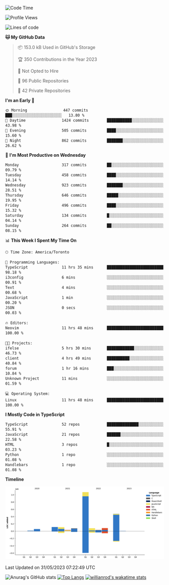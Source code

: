 <!--START_SECTION:waka-->
![Code Time](http://img.shields.io/badge/Code%20Time-358%20hrs%2045%20mins-blue)

![Profile Views](http://img.shields.io/badge/Profile%20Views-0-blue)

![Lines of code](https://img.shields.io/badge/From%20Hello%20World%20I%27ve%20Written-2.1%20million%20lines%20of%20code-blue)

**🐱 My GitHub Data** 

> 📦 153.0 kB Used in GitHub's Storage 
 > 
> 🏆 350 Contributions in the Year 2023
 > 
> 🚫 Not Opted to Hire
 > 
> 📜 96 Public Repositories 
 > 
> 🔑 42 Private Repositories 
 > 
**I'm an Early 🐤** 

```text
🌞 Morning                447 commits         ███░░░░░░░░░░░░░░░░░░░░░░   13.80 % 
🌆 Daytime                1424 commits        ███████████░░░░░░░░░░░░░░   43.98 % 
🌃 Evening                505 commits         ████░░░░░░░░░░░░░░░░░░░░░   15.60 % 
🌙 Night                  862 commits         ███████░░░░░░░░░░░░░░░░░░   26.62 % 
```
📅 **I'm Most Productive on Wednesday** 

```text
Monday                   317 commits         ██░░░░░░░░░░░░░░░░░░░░░░░   09.79 % 
Tuesday                  458 commits         ████░░░░░░░░░░░░░░░░░░░░░   14.14 % 
Wednesday                923 commits         ███████░░░░░░░░░░░░░░░░░░   28.51 % 
Thursday                 646 commits         █████░░░░░░░░░░░░░░░░░░░░   19.95 % 
Friday                   496 commits         ████░░░░░░░░░░░░░░░░░░░░░   15.32 % 
Saturday                 134 commits         █░░░░░░░░░░░░░░░░░░░░░░░░   04.14 % 
Sunday                   264 commits         ██░░░░░░░░░░░░░░░░░░░░░░░   08.15 % 
```


📊 **This Week I Spent My Time On** 

```text
🕑︎ Time Zone: America/Toronto

💬 Programming Languages: 
TypeScript               11 hrs 35 mins      █████████████████████████   98.18 % 
i3config                 6 mins              ░░░░░░░░░░░░░░░░░░░░░░░░░   00.91 % 
Text                     4 mins              ░░░░░░░░░░░░░░░░░░░░░░░░░   00.68 % 
JavaScript               1 min               ░░░░░░░░░░░░░░░░░░░░░░░░░   00.20 % 
JSON                     0 secs              ░░░░░░░░░░░░░░░░░░░░░░░░░   00.03 % 

🔥 Editors: 
Neovim                   11 hrs 48 mins      █████████████████████████   100.00 % 

🐱‍💻 Projects: 
ifelse                   5 hrs 30 mins       ████████████░░░░░░░░░░░░░   46.73 % 
client                   4 hrs 49 mins       ██████████░░░░░░░░░░░░░░░   40.84 % 
forum                    1 hr 16 mins        ███░░░░░░░░░░░░░░░░░░░░░░   10.84 % 
Unknown Project          11 mins             ░░░░░░░░░░░░░░░░░░░░░░░░░   01.59 % 

💻 Operating System: 
Linux                    11 hrs 48 mins      █████████████████████████   100.00 % 
```

**I Mostly Code in TypeScript** 

```text
TypeScript               52 repos            ██████████████░░░░░░░░░░░   55.91 % 
JavaScript               21 repos            ██████░░░░░░░░░░░░░░░░░░░   22.58 % 
HTML                     3 repos             █░░░░░░░░░░░░░░░░░░░░░░░░   03.23 % 
Python                   1 repo              ░░░░░░░░░░░░░░░░░░░░░░░░░   01.08 % 
Handlebars               1 repo              ░░░░░░░░░░░░░░░░░░░░░░░░░   01.08 % 
```



**Timeline**

![Lines of Code chart](https://raw.githubusercontent.com/wise-introvert/wise-introvert/master/assets/bar_graph.png)


 Last Updated on 31/05/2023 07:22:49 UTC
<!--END_SECTION:waka-->

![Anurag's GitHub stats](https://github-readme-stats.vercel.app/api?username=wise-introvert&count_private=true&show_icons=true)
[![Top Langs](https://github-readme-stats.vercel.app/api/top-langs/?username=wise-introvert&langs_count=10)](https://github.com/anuraghazra/github-readme-stats)
[![willianrod's wakatime stats](https://github-readme-stats.vercel.app/api/wakatime?username=wiseintrovert)](https://github.com/anuraghazra/github-readme-stats)
